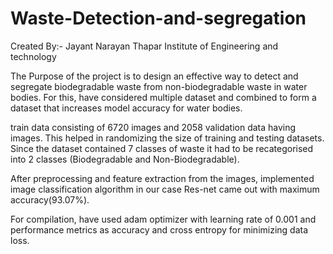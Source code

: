 # Waste-Detection-and-segregation
Created By:- Jayant Narayan
Thapar Institute of Engineering and technology

The Purpose of the project is to design an effective way to detect and segregate biodegradable waste from non-biodegradable waste in water bodies. For this, have considered multiple dataset and combined to form a dataset that increases model accuracy for water bodies.

train data consisting of 6720 images and 2058 validation data having images. This helped in randomizing the size of training and testing datasets. Since the dataset contained 7 classes of waste it had to be recategorised into 2 classes (Biodegradable and Non-Biodegradable).

After preprocessing and feature extraction from the images, implemented image classification algorithm in our case Res-net came out with maximum accuracy(93.07%).

For compilation, have used adam optimizer with learning rate of 0.001 and performance metrics as accuracy and cross entropy for minimizing data loss.

